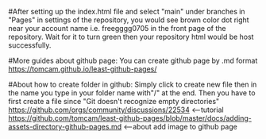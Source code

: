 #After setting up the index.html file and select "main" under branches in "Pages" in settings of the repository, you would see brown color dot right near your account name i.e. freegggg0705 in the front page of the repository. Wait for it to turn green then your repository html would be host successfully.

#More guides about github page: You can create github page by .md format <br />
https://tomcam.github.io/least-github-pages/

#About how to create folder in github: Simply click to create new file then in the name you type in your folder name with"/" at the end. Then you have to first create a file since "Git doesn't recognize empty directories" <br />
https://github.com/orgs/community/discussions/22534 <--tutorial <br />
https://github.com/tomcam/least-github-pages/blob/master/docs/adding-assets-directory-github-pages.md <--about add image to github page <br />
